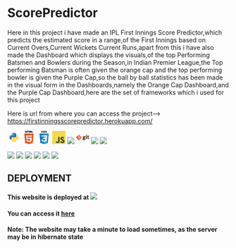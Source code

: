 # ScorePredictor

Here in this project i have made an IPL First Innings Score Predictor,which predicts the estimated score in a range,of the First Innings based on Current Overs,Current Wickets
Current Runs,apart from this i have also made the Dashboard which displays the visuals,of the top Performing Batsmen and Bowlers during the Season,in Indian Premier League,the 
Top performing Batsman is often given the orange cap and the top performing bowler is given the Purple Cap,so the ball by ball statistics has been made in the visual form in the
Dashboards,namely the Orange Cap Dashboard,and the Purple Cap Dashboard,here are the set of frameworks which i used for this project 

Here is url from where you can access the project--> https://firstinningsscorepredictor.herokuapp.com/

<code><img height="30" src="https://raw.githubusercontent.com/github/explore/80688e429a7d4ef2fca1e82350fe8e3517d3494d/topics/python/python.png"></code>
<code><img height="30" src="https://raw.githubusercontent.com/github/explore/80688e429a7d4ef2fca1e82350fe8e3517d3494d/topics/html/html.png"></code>
<code><img height="30" src="https://raw.githubusercontent.com/github/explore/80688e429a7d4ef2fca1e82350fe8e3517d3494d/topics/css/css.png"></code>
<code><img height="30" src="https://raw.githubusercontent.com/github/explore/80688e429a7d4ef2fca1e82350fe8e3517d3494d/topics/javascript/javascript.png"></code>
<code><img height="30" src="https://github.com/tomchen/stack-icons/raw/master/logos/bootstrap.svg"></code>
<code><img height="30" src="https://raw.githubusercontent.com/github/explore/80688e429a7d4ef2fca1e82350fe8e3517d3494d/topics/git/git.png"></code>
<code><img height="30" src="https://symbols.getvecta.com/stencil_80/56_flask.3a79b5a056.jpg"></code>
<code><img height="30" src="https://cdn.iconscout.com/icon/free/png-256/heroku-225989.png"></code>

<code><img height="30" src="https://raw.githubusercontent.com/numpy/numpy/7e7f4adab814b223f7f917369a72757cd28b10cb/branding/icons/numpylogo.svg"></code>
<code><img height="30" src="https://raw.githubusercontent.com/pandas-dev/pandas/761bceb77d44aa63b71dda43ca46e8fd4b9d7422/web/pandas/static/img/pandas.svg"></code>
<code><img height="30" src="https://matplotlib.org/_static/logo2.svg"></code>
<code><img height="30" src="https://upload.wikimedia.org/wikipedia/commons/thumb/0/05/Scikit_learn_logo_small.svg/1280px-Scikit_learn_logo_small.svg.png"></code>
 <code><img height="30" src="https://upload.wikimedia.org/wikipedia/commons/thumb/2/2d/Tensorflow_logo.svg/1200px-Tensorflow_logo.svg.png"></code>
 <code><img height="30" src="https://image.flaticon.com/icons/png/512/873/873120.png"></code>

## DEPLOYMENT

#### This website is deployed at <code><img height="30" src="https://image.flaticon.com/icons/png/512/873/873120.png"></code>
#### You can access it [here](https://firstinningsscorepredictor.herokuapp.com/)
#### Note: The website may take a minute to load sometimes, as the server may be in hibernate state
